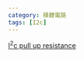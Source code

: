 ```yaml
---
category: 積體電路 
tags: [I2c]
---
```



[I<sup>2</sup>c pull up resistance](https://hkdickyko.github.io/積體電路/I2c-pull-up-resistance)

